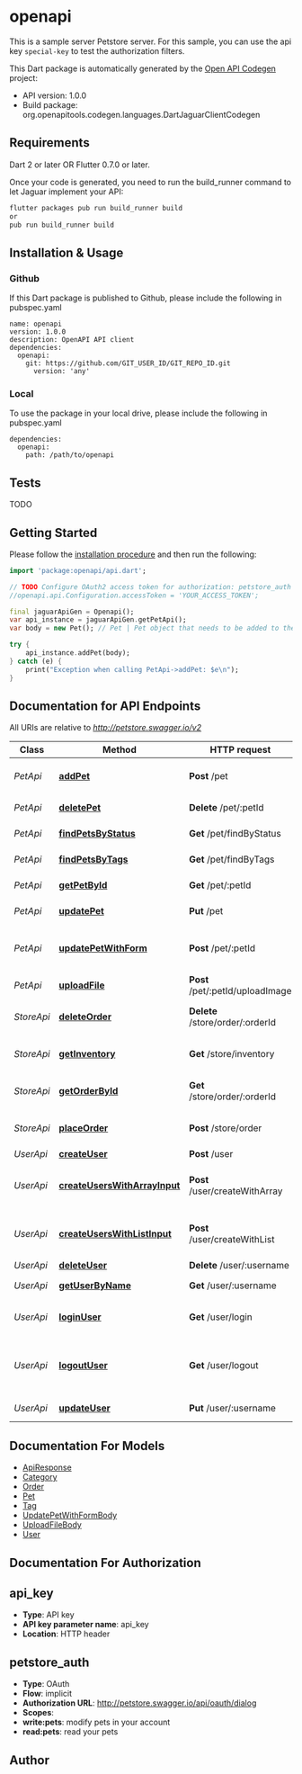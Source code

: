 # openapi
This is a sample server Petstore server. For this sample, you can use the api key `special-key` to test the authorization filters.

This Dart package is automatically generated by the [Open API Codegen](https://github.com/OpenAPITools/openapi-generator) project:

- API version: 1.0.0
- Build package: org.openapitools.codegen.languages.DartJaguarClientCodegen

## Requirements

Dart 2 or later OR Flutter 0.7.0 or later.

Once your code is generated, you need to run the build_runner command to let Jaguar implement your API:

```sh
flutter packages pub run build_runner build
or
pub run build_runner build
```

## Installation & Usage

### Github
If this Dart package is published to Github, please include the following in pubspec.yaml
```
name: openapi
version: 1.0.0
description: OpenAPI API client
dependencies:
  openapi:
    git: https://github.com/GIT_USER_ID/GIT_REPO_ID.git
      version: 'any'
```

### Local
To use the package in your local drive, please include the following in pubspec.yaml
```
dependencies:
  openapi:
    path: /path/to/openapi
```

## Tests

TODO

## Getting Started

Please follow the [installation procedure](#installation--usage) and then run the following:

```dart
import 'package:openapi/api.dart';

// TODO Configure OAuth2 access token for authorization: petstore_auth
//openapi.api.Configuration.accessToken = 'YOUR_ACCESS_TOKEN';

final jaguarApiGen = Openapi();
var api_instance = jaguarApiGen.getPetApi();
var body = new Pet(); // Pet | Pet object that needs to be added to the store

try {
    api_instance.addPet(body);
} catch (e) {
    print("Exception when calling PetApi->addPet: $e\n");
}

```

## Documentation for API Endpoints

All URIs are relative to *http://petstore.swagger.io/v2*

Class | Method | HTTP request | Description
------------ | ------------- | ------------- | -------------
*PetApi* | [**addPet**](doc//PetApi.md#addpet) | **Post** /pet | Add a new pet to the store
*PetApi* | [**deletePet**](doc//PetApi.md#deletepet) | **Delete** /pet/:petId | Deletes a pet
*PetApi* | [**findPetsByStatus**](doc//PetApi.md#findpetsbystatus) | **Get** /pet/findByStatus | Finds Pets by status
*PetApi* | [**findPetsByTags**](doc//PetApi.md#findpetsbytags) | **Get** /pet/findByTags | Finds Pets by tags
*PetApi* | [**getPetById**](doc//PetApi.md#getpetbyid) | **Get** /pet/:petId | Find pet by ID
*PetApi* | [**updatePet**](doc//PetApi.md#updatepet) | **Put** /pet | Update an existing pet
*PetApi* | [**updatePetWithForm**](doc//PetApi.md#updatepetwithform) | **Post** /pet/:petId | Updates a pet in the store with form data
*PetApi* | [**uploadFile**](doc//PetApi.md#uploadfile) | **Post** /pet/:petId/uploadImage | uploads an image
*StoreApi* | [**deleteOrder**](doc//StoreApi.md#deleteorder) | **Delete** /store/order/:orderId | Delete purchase order by ID
*StoreApi* | [**getInventory**](doc//StoreApi.md#getinventory) | **Get** /store/inventory | Returns pet inventories by status
*StoreApi* | [**getOrderById**](doc//StoreApi.md#getorderbyid) | **Get** /store/order/:orderId | Find purchase order by ID
*StoreApi* | [**placeOrder**](doc//StoreApi.md#placeorder) | **Post** /store/order | Place an order for a pet
*UserApi* | [**createUser**](doc//UserApi.md#createuser) | **Post** /user | Create user
*UserApi* | [**createUsersWithArrayInput**](doc//UserApi.md#createuserswitharrayinput) | **Post** /user/createWithArray | Creates list of users with given input array
*UserApi* | [**createUsersWithListInput**](doc//UserApi.md#createuserswithlistinput) | **Post** /user/createWithList | Creates list of users with given input array
*UserApi* | [**deleteUser**](doc//UserApi.md#deleteuser) | **Delete** /user/:username | Delete user
*UserApi* | [**getUserByName**](doc//UserApi.md#getuserbyname) | **Get** /user/:username | Get user by user name
*UserApi* | [**loginUser**](doc//UserApi.md#loginuser) | **Get** /user/login | Logs user into the system
*UserApi* | [**logoutUser**](doc//UserApi.md#logoutuser) | **Get** /user/logout | Logs out current logged in user session
*UserApi* | [**updateUser**](doc//UserApi.md#updateuser) | **Put** /user/:username | Updated user


## Documentation For Models

 - [ApiResponse](doc//ApiResponse.md)
 - [Category](doc//Category.md)
 - [Order](doc//Order.md)
 - [Pet](doc//Pet.md)
 - [Tag](doc//Tag.md)
 - [UpdatePetWithFormBody](doc//UpdatePetWithFormBody.md)
 - [UploadFileBody](doc//UploadFileBody.md)
 - [User](doc//User.md)


## Documentation For Authorization


## api_key

- **Type**: API key
- **API key parameter name**: api_key
- **Location**: HTTP header

## petstore_auth

- **Type**: OAuth
- **Flow**: implicit
- **Authorization URL**: http://petstore.swagger.io/api/oauth/dialog
- **Scopes**: 
 - **write:pets**: modify pets in your account
 - **read:pets**: read your pets


## Author




